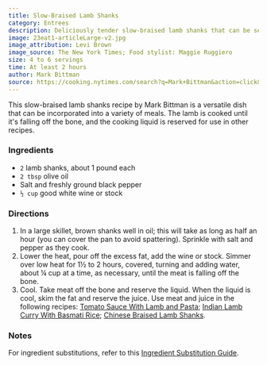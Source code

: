 ```yaml
---
title: Slow-Braised Lamb Shanks
category: Entrees
description: Deliciously tender slow-braised lamb shanks that can be served with a variety of dishes.
image: 23eat1-articleLarge-v2.jpg
image_attribution: Levi Brown
image_source: The New York Times; Food stylist: Maggie Ruggiero
size: 4 to 6 servings
time: At least 2 hours
author: Mark Bittman
source: https://cooking.nytimes.com/search?q=Mark+Bittman&action=click&module=byline&region=recipe%20page
---
```


This slow-braised lamb shanks recipe by Mark Bittman is a versatile dish that can be incorporated into a variety of meals. The lamb is cooked until it's falling off the bone, and the cooking liquid is reserved for use in other recipes.

### Ingredients

* `2` lamb shanks, about 1 pound each
* `2 tbsp` olive oil
* Salt and freshly ground black pepper
* `½ cup` good white wine or stock

### Directions

1. In a large skillet, brown shanks well in oil; this will take as long as half an hour (you can cover the pan to avoid spattering). Sprinkle with salt and pepper as they cook.
2. Lower the heat, pour off the excess fat, add the wine or stock. Simmer over low heat for 1½ to 2 hours, covered, turning and adding water, about ¼ cup at a time, as necessary, until the meat is falling off the bone.
3. Cool. Take meat off the bone and reserve the liquid. When the liquid is cool, skim the fat and reserve the juice. Use meat and juice in the following recipes: [Tomato Sauce With Lamb and Pasta](https://cooking.nytimes.com/recipes/1014428-tomato-sauce-with-lamb-and-pasta); [Indian Lamb Curry With Basmati Rice](https://cooking.nytimes.com/recipes/1014429-indian-lamb-curry-with-basmati-rice); [Chinese Braised Lamb Shanks](https://cooking.nytimes.com/recipes/1014430-chinese-braised-lamb-shanks).

### Notes

For ingredient substitutions, refer to this [Ingredient Substitution Guide](https://cooking.nytimes.com/guides/79-substitutions-for-cooking).